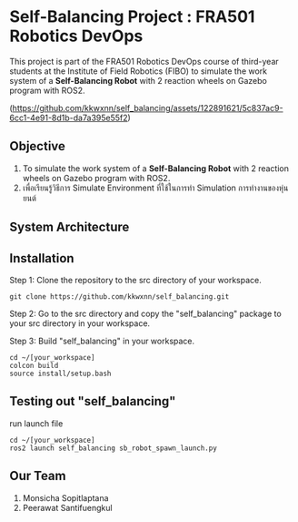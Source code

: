 # Self-Balancing Project : FRA501 Robotics DevOps
This project is part of the FRA501 Robotics DevOps course of third-year students at the Institute of Field Robotics (FIBO) to simulate the work system of a **Self-Balancing Robot** with 2 reaction wheels on Gazebo program with ROS2. 

(https://github.com/kkwxnn/self_balancing/assets/122891621/5c837ac9-6cc1-4e91-8d1b-da7a395e55f2)



## **Objective**
1) To simulate the work system of a **Self-Balancing Robot** with 2 reaction wheels on Gazebo program with ROS2.
2) เพื่อเรียนรู้วิธีการ Simulate Environment ที่ใช้ในการทำ Simulation การทำงานของหุ่นยนต์

## **System Architecture**


## **Installation**
Step 1: Clone the repository to the src directory of your workspace.
```
git clone https://github.com/kkwxnn/self_balancing.git
```

Step 2: Go to the src directory and copy the "self_balancing" package to your src directory in your workspace.

Step 3: Build "self_balancing" in your workspace.
```
cd ~/[your_workspace]
colcon build 
source install/setup.bash
```

## Testing out "self_balancing"
run launch file

```
cd ~/[your_workspace]
ros2 launch self_balancing sb_robot_spawn_launch.py
```
## Our Team
1) Monsicha Sopitlaptana
2) Peerawat Santifuengkul

